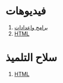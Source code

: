 # فيديوهات

1. [برامج واعدادات](https://www.youtube.com/playlist?list=PLfn-J4Tk3tbJTWdARWEfpUfLfEqoh-F54)
1. [HTML](https://www.youtube.com/playlist?list=PLfn-J4Tk3tbI-7fjvzIPgib9XFBn3Q-T1)


# سلاح التلميذ

1. [HTML](http://saher.io/1809-tamkeen/manual/%D8%AF%D9%84%D9%8A%D9%84-html.html)
